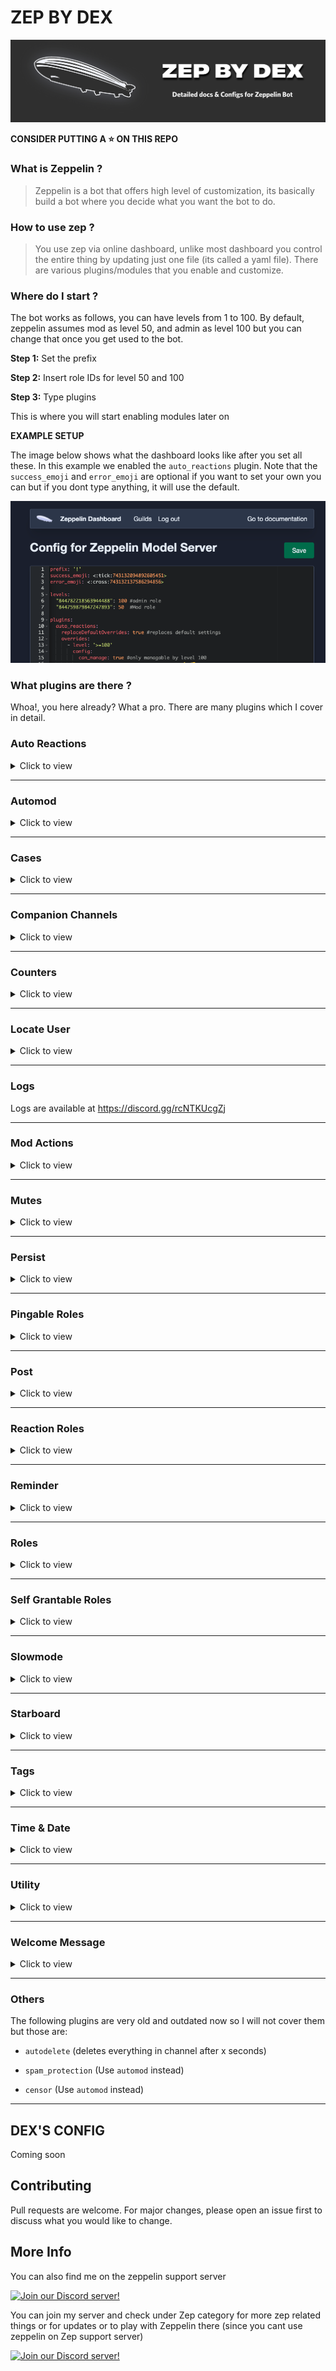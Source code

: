 # ZEP BY DEX
![Zep banner](assets/zepbanner.png)


**CONSIDER PUTTING A ⭐️ ON THIS REPO**

### What is Zeppelin ?

>Zeppelin is a bot that offers high level of customization, its basically build a bot where you decide what you want the bot to do.

### How to use zep ?

> You use zep via online dashboard, unlike most dashboard you control the entire thing by updating just one file (its called a yaml file). There are various plugins/modules that you enable and customize.

### Where do I start ?

The bot works as follows, you can have levels from 1 to 100. By default, zeppelin assumes mod as level 50, and admin as level 100 but you can change that once you get used to the bot.

**Step 1:** Set the prefix

**Step 2:** Insert role IDs for level 50 and 100

**Step 3:** Type plugins

 This is where you will start enabling modules later on

**EXAMPLE SETUP**

The image below shows what the dashboard looks like after you set all these. In this example we enabled the `auto_reactions` plugin. Note that the `success_emoji` and `error_emoji` are optional if you want to set your own you can but if you dont type anything, it will use the default.

![Example Config](assets/dashboard.png)

### What plugins are there ?

Whoa!, you here already? What a pro. There are many plugins which I cover in detail.

### Auto Reactions

<details>
  <summary>Click to view</summary>
Often used for suggestion channel, adds reactions to every message on set channel

> ![image](assets/suggestions.png)
> 
> *An example of auto reactions being used for a suggestions channel, in this case 👍 👎*

</details>

---

### Automod

<details>
  <summary>Click to view</summary>

**LOOSE MATCHING**

`loose_matching` allows a number of letters
(controlled by `loose_matching_threshold`)
*between* letters for word matching
so e.g. if you wanted to match "hello" and enabled `loose_matching`, it would also match e.g. "h|e|l|l|o"

**ALERT TIP**
`replieduser` is whether or not to ping the user you are replying to

#### USAGE
![Image](assets/counters.png)

**AUTOMOD TIP**

>setting up an automod config that insta-bans people if they mention more than 15 people in the same message
 use `mention_spam` with amount 15, within 0s
 as the trigger

`only_full_words`
- if `true`: if it needs to filter `banana` in a message it'll delete `I am a banana` but not `I am a banananan`
- if `false`: if it needs to filter `banana` in a message it'll delete both `banana` and `bananana`

`normalize`
When enabled, the matched text is normalized (converted to alphanumeric) before matching
- Allows matching text even when some letters have been replaced by similar looking letters from other alphabets

`loose_matching` and `loose_matching_threshold`
- When `loose_matching` is enabled, words are matched even when there are other letters or spaces between the letters

- `loose_matching_threshold` controls how many extra letters, at most, can be between the letters (spaces are unlimited). Defaults to 4.


**REGEX TIP**

`(<a?:[\w~]{2,32}:\d{17,19}>)` is an emoji regex for animated and non-animated emojis.




📣 **GOOD TO KNOW**
the default modifier, if not specified, is `>=`




**REGEX TIP**

`((<a?:[\w~]{2,32}:\d{17,19}>)[\S\s]*?){5,}` - Detect 5 or more emoji's in a message. You can replace 5 with whatever you want.


WANT RULES ?

YOU CAN FIND THEM AT https://discord.gg/zg5T2avq54
</details>

---
</details>

### Cases

<details>
  <summary>Click to view</summary>
  
This plugin  shows all the cases in a set channel
>![image](assets/cases.png)
> 
> *An example of cases channel*

`log_automatic_actions: true` 

Enabling this logs all manually created actions as well , such as when u right click and ban manually instead of using bot commands.

`case_log_channel: "1234"` 

This setting allows you to set the channel for logging all your cases, in this instance, `1234` is the channel ID

⏲️  **RELATIVE TIME**

`show_relative_times: true` This enables the relative time setting

`relative_time_cutoff: 7d` is the amount of time after which `!cases` will show the full date, not a relative time (e.g. "5 hours ago")

so if you set relative time cutoff to 24h, any cases older than 24h would show the full date, e.g. "2021-01-30", rather than e.g. "1 day ago"



`case_colors` [Optional] This setting allows you to customize the embed strip color for various actions such as warn,mute etc. You can either type color names like `yellow` `green` or use hex values such as `2EFF27` which is green.
If you would like to use the default setting, u may delete this part of the code

`case_icons` [Optional] This setting allows you to customize the case icons, you can either use custom emoji like `<:do_not_disturb:841799310797832244>` but note that zeppelin needs to be in the same server as the emote or it wont work or you can use default unicode emojis such as `:boot:`.  If you would like to use the default setting, u may delete this part of the code


```yaml
  cases:
    replaceDefaultOverrides: true #replaces default settings if true
    config:
      log_automatic_actions: true
      case_log_channel: "851837989545050162" #cases channel
      #case_log_channel: *cases
      show_relative_times: true
      relative_time_cutoff: 7d
      case_colors:
        warn: yellow
        ban: red
        unban: 2EFF27 #green
        note: FEE9E9 #whitish
        kick: F34B80 #pinkish
        mute: yellow
        unmute: 2EFF27 #green
        deleted: orange
        softban: F73C4F #Lighter shade of red
      case_icons:
        warn: ":warning:"
        ban: ":hammer:"
        unban: ":green_circle:"
        note: ":pencil:"
        kick: ":boot:"
        mute: ":mute:"
        unmute: ":green_circle:"
        deleted: ":no_entry:"
        softban: ":boot:"
```
</details>

---

### Companion Channels

<details>
  <summary>Click to view</summary>
  
Set up 'companion channels' between text and voice channels. Once set up, any time a user joins one of the specified voice channels, they'll get channel permissions applied to them for the text channels.


`permissions` This number can be calculated using  https://discordapi.com/permissions.html which allows you to set the behaviour of the linked channel (e.g read only channel, visible only on vc join etc.)


**NOTE**

> The companion channels plugin doesn't currently look at member-related information for overrides, so level overrides don't work

#### PLUGIN CODE

```yaml
  companion_channels:
    replaceDefaultOverrides: true #replaces default settings if true
    config:
      entries:
        public_vcs: #name of the entry, could be anything
          voice_channel_ids:
            - "851845471587926086" #vc channel
            #- *vc1
          text_channel_ids:
            - "851845490298454026" #text channel
            #- *text1
          permissions: 52224
          enabled: true
```

</details>

---


### Counters

<details>
  <summary>Click to view</summary>
  
**COUNTER TIP**

>Counter decays are currently processed every 5 minutes. They are, however, still applied according to the decay time, even if it's lower than 5 minutes, so "1 every 30s" would decay 10 points at once every 5 minutes.


**COUNTER DECAY**

> Counter decays are currently processed every 5 minutes. They are, however, still applied according to the decay time, even if it's lower than 5 minutes, so "1 every 30s" would decay 10 points at once every 5 minutes.

</details>

---


### Locate User

<details>
  <summary>Click to view</summary>

PERMISSIONS

`can_where` (see below)

`!where / !w` - Posts an instant invite to the voice channel that member is in
Usage: `!w 108552944961454080` where `108552944961454080` is the member ID

`can_alert` (see below)

`!follow / !f` - Sets up an alert that notifies you any time `<member>` switches or joins voice channels
Usage: `!f @DEX#0001 -d 9999h reminder message`

**HOW TO GET ALERTED WHEN SOMEONE JOINS VC USING FOLLOW COMMAND**

`!f @DEX#5006 -d 9999h reminder message` everytime user joins/leaves vc, zep will ping u

`!fs` shows a list of all your alerts you set up
example output:

`1.` Target: @banana

`2.` Target: @pear

`!fs d 1` deletes the first alert from the list

![Follow User](assets/follow.png)

#### PLUGIN CODE

```yaml
  locate_user:
    replaceDefaultOverrides: true #replaces default settings if true
    config:
      can_where: true
      can_alert: true
```
</details>

---

### Logs

Logs are available at https://discord.gg/rcNTKUcgZj

---

### Mod Actions

<details>
  <summary>Click to view</summary>
  
 Use this to set messages for what happens when you warn, ban etc. Who can warn, ban, how many messages to delete on ban. You set all of that in this plugin


</details>

---


### Mutes

<details>
  <summary>Click to view</summary>
  
 Same as above but for mutes


</details>

---


### Persist

<details>
  <summary>Click to view</summary>
  
>  This plugin allows you to restore the roles back to the user when they join the server back. Please note that you need to add every role one by one on the config and if you delete role that was on config, the plugin will break so i recommend you use YAGPDB or carlbot for this instead. 

```yaml
  persist:
    replaceDefaultOverrides: true #replaces default settings if true
    config:
      persisted_roles:

        - "827840992111099935" #Bronze
        - "827841264489725983" #Silver
        - "827841321716678698" #Gold
        - "827841368374247454" #Platinum
        
        - "828659945158737931" #Regulars

        - "808718941785554985" #⭐️ star

        - "832922355009060894" #dexians
      persist_nicknames: true
      persist_voice_mutes: true
```
To view default setting: https://zeppelin.gg/docs/plugins/persist#:~:text=Config%20schema-,Click,-to%20expand


</details>

---



### Pingable Roles

<details>
  <summary>Click to view</summary>
  
`can_manage` allows you to use this plugin and its commands

#### PLUGIN CODE

```yaml
  pingable_roles: #makes a role pingable when you start typing in a specific channel
    replaceDefaultOverrides: true #replaces default settings if true
    overrides:
      - level: '>=100'
        config:
          #Usage: !pingable_role <channelId> <role>
          #To disable: !pingable_role disable <channelId> <role>
          can_manage: true #only level 100 can run that ^
```

</details>

---


### Post

<details>
  <summary>Click to view</summary>
  
`can_post`is what allows users to use this plugin and its commands

COMMANDS

`!edit <message> <content>`


`!edit_embed <message> -title "Title Here" -color #FFFFFF <maincontent>`

`!post <channel> <content>` where optional flags include `-enable-mentions` `-schedule` `-repeat` `-repeat-until` and `-repeat-times`

... something something THIS IS INCOMPLETE OK LET ME LIVE

📮 **SCHEDULED POSTS**

scheduled posts are messages that are scheduled to be posted later, using the `-schedule` option for `!post`,

 e.g. `!post -schedule="2021-02-01 12:00" Some message that is posted on Feb 1 at 12pm`

#### PLUGIN CODE

```yaml
  post:
    replaceDefaultOverrides: true #replaces default settings if true
    overrides:
      - level: '>=100'
        config:
          can_post: true #only level 100 can post (use this plugin)
```

</details>

---


### Reaction Roles

<details>
  <summary>Click to view</summary>
  
Allows you to add reaction roles to a given message.

PERMISSIONS

`can_manage` is needed to use this plugin and its commands


USAGE

**ADDING REACTION ROLES**

To add reaction roles, use the format below!

If the message you specify is not found, use `!save_messages_to_db <channelId> <messageId>`
to manually add it to the stored messages database permanently and try again!

```yaml
!reaction_roles messageid
emoji1 = roleid1
emoji2 = roleid2
```

Example
```yaml
!reaction_roles 800865377520582687
👍 = 556110793058287637
👎 = 558037973581430785
```


**CLEAR**

`!reaction_roles clear MESSAGEID` to clear reaction roles. Incase this does not work, save to database and try again! *see below*

STEPS:

1. `!save_messages_to_db 534722948246929429-858626287895314472`

2. `!reaction_roles clear 858626287895314472`


**REACTION ROLE TIP**

`auto_refresh_interval` for reaction roles sets how often the reactions are "refreshed", i.e. removed and re-added. This is done because high-volume reactions like reaction roles can become very glitchy after some time if they're not reset. To fix this, you can refresh them!

**REFRESH**

`!reaction_roles refresh MESSAGEID` to refresh reaction roles. Incase this does not work, save to database and try again! *see below*

STEPS:

1. `!save_messages_to_db 534722948246929429-858626287895314472`

2. `!reaction_roles refresh 858626287895314472`

#### PLUGIN CODE

```yaml
  reaction_roles:
    replaceDefaultOverrides: true #replaces default settings if true
    config:
      auto_refresh_interval: 900000 #re-adds reactions after x seconds
      remove_user_reactions: true #remove user reaction or let it stay
    overrides:
      - level: '>=100'
        config:
          can_manage: true #only level 100 can manage
```

</details>

---


### Reminder

<details>
  <summary>Click to view</summary>
  

`can_use`

USAGE
![reminder](https://media.discordapp.net/attachments/799195773408903188/830389173210972160/Screen_Shot_2021-04-10_at_3.29.45_PM.png)

#### PLUGIN CODE

```yaml
  reminders:
    replaceDefaultOverrides: true #replaces default settings if true
    config:
      can_use: true
```

</details>

---


### Roles

<details>
  <summary>Click to view</summary>
  
Enables authorised users to add and remove whitelisted roles with a command.

PERMISSIONS

`can_assign` allows you to use this plugin and its commands

`can_mass_assign` allows you to use the mass assign command

#### PLUGIN CODE

```yaml
  roles:
    replaceDefaultOverrides: true #replaces default settings if true
    config:
      assignable_roles: #roles u can add to another user
        - '558037973581430785'
    overrides:
      - level: '>=50'
        config:
          can_assign: true #level 50 and up can assign
      - level: '>=100'
        config:
          can_mass_assign: true # level 100 can mass assign and remove roles
```

</details>

---


### Self Grantable Roles

<details>
  <summary>Click to view</summary>
  
PERMISSIONS

`can_use` allows you to use this plugin and its commands

`can_ignore_cooldown` - Ping dragory and say DEX is asking him to tell what it does so i too can update these cursed docs.

#### PLUGIN CODE

```yaml
  self_grantable_roles:
    replaceDefaultOverrides: true #replaces default settings if true
    config:
      entries:
        basic: #you can have many entries and name them as u like
          roles:
            "851867945760194600": ["test", "tt"] #can have options too!
          can_use: true #can use this entry? since we can have multiple!
          can_ignore_cooldown: false
          max_roles: 1 #maximum no of roles user can pick from the list
      mention_roles: true #mentions the role itself (but no ping)
```

</details>

---


### Slowmode

<details>
  <summary>Click to view</summary>
  
PERMISSIONS

`can_manage` allows you to use the plugin and its commands

`is_affected` if `true`, you are affected by slowmode

USAGE

`use_native_slowmode` uses discord built in slowmode instead of Zeppelins own slowmode. Note that maxmium time is `6h` before bot switches the slowmode from native to Zeppelins version

`!slowmode`

`!slowmode -mode <time>` (mode is optional)

`!slowmode -mode <channel> <time>` (mode is optional)

`!slowmode clear -force <channel> <user>` (force is optional)

`!slowmode disable <channel>`

`!slowmodes` - Shows list of places where slowmode is active

#### PLUGIN CODE

```yaml
  slowmode:
    replaceDefaultOverrides: true #replaces default settings if true
    config:
      use_native_slowmode: true #use discord's built in slowmode (till 6h)
      is_affected: true #everyone except those in override are affected
    overrides:
      - level: '>=50'
        config:
          can_manage: true #can set and manage slowmode commands
          is_affected: false #level 50 and up arent affected by slowmode
```

</details>

---


### Starboard

<details>
  <summary>Click to view</summary>
  
Allows you to pin memories with a reaction!

#### PLUGIN CODE

```yaml

  starboard:
    replaceDefaultOverrides: true #replaces default settings if true
    config:
      boards:
        basic: #starboard no1, u can name anything
          channel_id: "830321220943347772" #ratboard *starboard1
          stars_required: 2
          star_emoji: [":rat:", "🐀"]
          copy_full_embed: true
          enabled: true # The starboard is enabled for all
          show_star_count: true #show the star-count in starboard
          color: 0x000080

        levelonly: #starboard no2, u can name anything
          channel_id: "830321220943347772" #*starboard2
          stars_required: 0
          star_emoji: [":rat:", "🐀"] #multiple various reactions possible!
          copy_full_embed: true
          show_star_count: true #show the star-count in starboard
          #color: 0x000080 if needed
      #can_migrate command can be used to move ("migrate") pins to a starboard
      can_migrate: false
    overrides:
      - level: "100"
        config:
          boards:
            levelonly:
              enabled: true #only for level 100 (admin react = starboard)
```

</details>

---


### Tags

<details>
  <summary>Click to view</summary>
  


💡 **TAG TIP**


`user_tag_cooldown`is the cooldown per user per tag

`global_tag_cooldown` is the global cooldown (server wide) per tag

`user_cooldown` is the cooldown per user (not tag specific)

`global_cooldown` is the global cooldown (server wide) (not tag specific)



🌡 **TEMPERATURE TAG**

**CtoF** `{if(args.0, if(or(eq(args.0, "0"), not(eq(add(args.0, 1), 1))), concat(add(mul(args.0, div(9, 5)), 32), "**°F**"), ":warning: Temperature must be a number"),":warning: Please provide a temperature to convert")}`

**FtoC** `{if(args.0, if(or(eq(args.0, "0"), not(eq(add(args.0, 1), 1))), concat(mul(sub(args.0, 32), div(5, 9)), "**°C**"), "⚠️ Temperature must be a number"),"⚠️ Please provide a temperature to convert")}`

**HEALTH TAG**

A useful tag for users on your server.

![Health Tag](/assets/health.png)

<details>
  <summary>Click to view code!</summary>

```yaml
tags:
  replaceDefaultOverrides: true #replaces default settings if true
  config:
    prefix: '!'
    categories:
      "mental":
        tags:
          "health":
            embed:
              title: "Mental Health Resources"
              color: 0xFF0000
              footer:
                text: "Remember, You Matter <3, created by DEX#0001"
                icon_url: https://media.discordapp.net/attachments/770256340639416320/854689949193076737/Medical_31-60_974.jpg?width=523&height=523
              #image:
                #url: https://i.pinimg.com/originals/f6/f6/e6/f6f6e629e0bb1ab4ef763c12b5457074.png
              thumbnail:
                url: https://media.discordapp.net/attachments/770256340639416320/854690141279748096/PngItem_4479310.png?width=523&height=523
              fields:
              -  name: "**National Suicide Prevention Hotline (U.S.):**"
                 value: |
                  **Call:** 1-800-273-8255, available 24/7 for emotional support
                  **Text: HOME** to 741741
                  https://suicidepreventionlifeline.org/chat/

                  Outside the U.S: Find a supportive resource on [this Wikipedia list of worldwide crisis hotlines](https://en.wikipedia.org/wiki/List_of_suicide_crisis_lines)
                 inline: false
              -  name: "**More Support**"
                 value: |
                  For Substance Abuse Support, Eating Disorder Support & Child Abuse and Domestic Violence:
                  [Click to go to Discord's Health & Safety Page](https://discord.com/safety/360044103771-Mental-health-on-Discord#h_01EGRGT08QSZ5BNCH2E9HN0NYV)
```
</details>


**TAGS RESOURCES**


`member / user` here:
https://github.com/Dragory/ZeppelinBot/blob/master/backend/src/plugins/Tags/util/renderTagFromString.ts#L30

base template functions (also available in other places with variables) here:
https://github.com/Dragory/ZeppelinBot/blob/master/backend/src/templateFormatter.ts#L261

tag functions here:
https://github.com/Dragory/ZeppelinBot/blob/master/backend/src/plugins/Tags/TagsPlugin.ts#L116

and a few extra tag things here:
https://github.com/Dragory/ZeppelinBot/blob/master/backend/src/plugins/Tags/util/renderTagBody.ts#L20

useful doc
https://gist.github.com/vcokltfre/8cff17725485f70992c44970f53977fd



#### PLUGIN CODE

```yaml
  tags:
    replaceDefaultOverrides: true #replaces default settings if true
    config:
      prefix: '!!'
      #delete_with_command would delete the bot response when the original message is deleted
      delete_with_command: true
      #user_tag_cooldown is the cooldown per user per tag
      user_tag_cooldown: null
      #global_tag_cooldown is the global cooldown (server wide) per tag
      global_tag_cooldown: null
      #user_cooldown is the cooldown per user (not tag specific)
      user_cooldown: null
      #allow tags to ping?, Can be enabled conditionally via overrides for e.g. only moderators
      allow_mentions: false
      #global_cooldown is the global cooldown (server wide) (not tag specific)
      global_cooldown: null
      #When turned on, the message triggering a tag will be automatically deleted after the tag is posted
      auto_delete_command: false
      categories:
        "general":
          tags:
            "id":
              embed:
                description: |-
                  User id: {user.id}
        "support":
          tags:
            "lost":
              embed:
                title: "Hey there, it seems like you're lost!"
                description: |-
                  This server is the support server for the site **[discord.io](https://discord.io/)**.

                  Through us, anyone can create a custom invite link for free. However, when those links expire, people often get confused and stumble here.

                  We are not the server you intended to join. If you can, please let the person who gave you the link know that it has expired. Thank you!

                  Click for translation: [🇹🇷](https://translate.google.com/?sl=en&tl=tr&text=This%20server%20is%20the%20support%20server%20for%20the%20site%20discord.io.%0A%0AThrough%20us%2C%20anyone%20can%20create%20a%20custom%20invite%20link%20for%20free.%20However%2C%20when%20those%20links%20expire%2C%20people%20often%20get%20confused%20and%20stumble%20here.%0A%0AWe%20are%20not%20the%20server%20you%20intended%20to%20join.%20If%20you%20can%2C%20please%20let%20the%20person%20who%20gave%20you%20the%20link%20know%20that%20it%20has%20expired.%20Thank%20you!&op=translate) [🇵🇹](https://translate.google.com/?sl=en&tl=pt&text=This%20server%20is%20the%20support%20server%20for%20the%20site%20discord.io.%0A%0AThrough%20us%2C%20anyone%20can%20create%20a%20custom%20invite%20link%20for%20free.%20However%2C%20when%20those%20links%20expire%2C%20people%20often%20get%20confused%20and%20stumble%20here.%0A%0AWe%20are%20not%20the%20server%20you%20intended%20to%20join.%20If%20you%20can%2C%20please%20let%20the%20person%20who%20gave%20you%20the%20link%20know%20that%20it%20has%20expired.%20Thank%20you!&op=translate) [🇷🇺](https://translate.google.com/?sl=en&tl=ru&text=This%20server%20is%20the%20support%20server%20for%20the%20site%20discord.io.%0A%0AThrough%20us%2C%20anyone%20can%20create%20a%20custom%20invite%20link%20for%20free.%20However%2C%20when%20those%20links%20expire%2C%20people%20often%20get%20confused%20and%20stumble%20here.%0A%0AWe%20are%20not%20the%20server%20you%20intended%20to%20join.%20If%20you%20can%2C%20please%20let%20the%20person%20who%20gave%20you%20the%20link%20know%20that%20it%20has%20expired.%20Thank%20you!&op=translate)
                color: 0xae7aef
        "tips":
          tags:
            "foo":
              embed:
                title: "Reminder"
                description: |-
                  Bar

                color: 0xae7aef
                image:
                  url: https://media.discordapp.net/attachments/799195773408903188/830388041608593438/Screen_Shot_2021-04-10_at_3.25.26_PM.png

            "!reminder":
              embed:
                title: "Reminder"
                #color: 0xae7aef
                image:
                  url: https://media.discordapp.net/attachments/799195773408903188/830389173210972160/Screen_Shot_2021-04-10_at_3.29.45_PM.png

            "!avatar":
              embed:
                title: "Avatar"
                #color: 0xae7aef
                image:
                  url: https://media.discordapp.net/attachments/770256340639416320/830444957654843413/Screen_Shot_2021-04-10_at_7.11.36_PM.png

            "!jumbo":
              embed:
                title: "Jumbo"
                #color: 0xae7aef
                image:
                  url: https://cdn.discordapp.com/attachments/832964085976530964/834393774426816552/Screen_Shot_2021-04-21_at_4.40.37_PM.png

            "!follow":
              embed:
                title: "Follow"
                #color: 0xae7aef
                image:
                  url: https://media.discordapp.net/attachments/770256340639416320/834398760854618122/Screen_Shot_2021-04-21_at_5.02.26_PM.png
            "gg":
                description: |-
                  Bar
    overrides:
      - level: '>=50'
        config:
          #can user use the tags ?
          can_use: true
          #can user create tags?
          can_create: true
          #can user view the tags list
          can_list: true
          #only level 50 and up will a tag ping
          allow_mentions: false
```

</details>

---


### Time & Date

<details>
  <summary>Click to view</summary>
  
Allows controlling the displayed time/date formats and timezones

PERMISSIONS

`can_set_timezone`

USAGE

Moderators can also set their own timezone with the `!timezone` command.
This affects the output of several commands when ran by that moderator

**To view timezone**

`!timezone`

**To set timezone**

`!timezone <timezone>`

> For example `!timezone Europe/Helsinki`

**To reset**

`!timezone reset`


**TIPS**

**Timezone example:**
```yml
timezone: Europe/Helsinki
```
See <https://en.wikipedia.org/wiki/List_of_tz_database_time_zones> for a list of supported timezones ("TZ database name" column in the table).

**Date format example:**
```yml
date_formats:
  date: "MM/DD/YYYY"
  time: "h:mm A"
  pretty_datetime: "MM/DD/YYYY [at] h:mm A z"
```
See <https://momentjs.com/docs/#/displaying/format/> for a list of values you can use!

#### PLUGIN CODE

```yaml
  time_and_date:
    replaceDefaultOverrides: true #replaces default settings if true
    config:
      timezone: Asia/Karachi
      date_formats:
        date: 'MMM D, YYYY'
        time: 'H:mm'
        pretty_datetime: 'MMM D, YYYY [at] H:mm z'
    overrides:
      - level: '>=50' #level 50 and above
        config:
          can_set_timezone: true
```

</details>

---


### Utility

<details>
  <summary>Click to view</summary>
  

**AVATAR**
![avatar](https://media.discordapp.net/attachments/770256340639416320/830444957654843413/Screen_Shot_2021-04-10_at_7.11.36_PM.png)

**JUMBO**
![jumbo](https://cdn.discordapp.com/attachments/832964085976530964/834393774426816552/Screen_Shot_2021-04-21_at_4.40.37_PM.png)

🚩 **SEARCH FLAGS**

`!s -sort id dex` sort all dex results by ID

`!s -bot` lists all bots

`!s -p 1 dex` search page 1 of dex results

`!s -e` export results (via a link)

`!s -ids` excludes usernames and lists only ids

`!s -re dex` regex search for users named dex

`!s -v` lists all ppl in vc

Examples:
`!s -ids -e dex` exports all ids of users named dex on server
Note: *the results can be used for `!massban` command afterwards*

🗒️ **CLEAN MESSAGES FROM USER AND ADD TO CASE**

`!clear <count> -u userid -c #channel -update`

Note: the `-update` at the end is if you want to add it to their mod log case


**CLEAN COMMAND TIP**

Deletes everything but image attachments

![clean](https://media.discordapp.net/attachments/846691383280009216/856783756232359946/unknown.png?width=581&height=518)

#### PLUGIN CODE

```yaml
utility: #https://zeppelin.gg/docs/plugins/utility/usage
  replaceDefaultOverrides: true #replaces default settings if true
  config:
    #List all roles or roles matching a search
    #!roles [search] -counts -sort
    can_roles: true

    #Show the permission level of a user
    #!level [member]
    can_level: false

    #Search banned users
    #!bansearch <query> [-page] [-sort] [-case-sensitive] [-export] [-ids] [-regex]
    #Search server members
    #!search [query] [-page] [-role] [-voice] [-bot] [-sort] [-case-sensitive] [-export] [-ids] [-regex] [-status-search]
    can_search: true

    #Remove a number of recent messages
    #!clean <count>
    can_clean: false

    #Show information about the specified thing
    #needed for many info sub commands
    #!info [value]
    can_info: false

    #Show server information
    #!server [serverId]
    can_server: false

    #Show information about an invite
    #!invite <inviteCode>
    can_inviteinfo: false

    #Show information about a channel
    #!channel [channel]
    can_channelinfo: false

    #Show information about a message
    #!message <message>
    can_messageinfo: false

    #Show information about a user
    #!user [user] -compact
    can_userinfo: false

    #Show information about a role
    #!roleinfo <role>
    can_roleinfo: false

    #Show information about an emoji
    #!emoji [emoji]
    can_emojiinfo: false

    #Show information about a snowflake ID
    #!snowflake <id>
    can_snowflake: false

    #Reload the Zeppelin configuration and all plugins for the server.
    #This can sometimes fix issues.
    #!reload_guild
    can_reload_guild: false

    #Set a member's nickname
    #!nickname <member> <nickname>
    #Reset a member's nickname to their username
    #!nickname reset <member>
    can_nickname: false

    #Test the bot's ping to the Discord API
    #!ping
    can_ping: false

    #View the message source of the specified message id
    #!source <message>
    can_source: false

    #Move a member to another voice channel
    #!vcmove <member> <channel>
    #Move all members of a voice channel to another voice channel
    #!vcmoveall <oldChannel> <channel>
    can_vcmove: false

    #Disconnect a member from their voice channel
    #!vcdisconnect <member>
    can_vckick: false

    #Show a quick reference for the specified command's usage
    #!help <command>
    can_help: false

    #Show information about Zeppelin's status on the server
    #!about
    can_about: false

    #Get a link to the context of the specified message
    #!context <channel> <messageId>
    can_context: false

    #Makes an emoji jumbo
    #!jumbo <emoji>
    can_jumbo: false
    jumbo_size: 128

    #Retrieves a user's profile picture
    #!avatar [user]
    can_avatar: false

    info_on_single_result: true
  overrides:
    - level: '>=50'
      config:
        can_roles: true
        can_level: true
        can_search: true
        can_clean: true
        can_info: true
        can_server: true
        can_inviteinfo: true
        can_channelinfo: true
        can_messageinfo: true
        can_userinfo: true
        can_roleinfo: true
        can_emojiinfo: true
        can_snowflake: true
        can_nickname: true
        can_vcmove: true
        can_vckick: true
        can_help: true
        can_context: true
        can_jumbo: true
        can_avatar: true
        can_source: true
    - level: '>=100'
      config:
        can_reload_guild: true
        can_ping: true
        can_about: true
```

</details>

---

### Welcome Message

<details>
  <summary>Click to view</summary>
  
Send a welcome message in dm or in a channel

> ![image](assets/welcome.png)
>
>*Example of message sent to dm*
 

For more info on this plugin [Click Here](welcome_message.md)

</details>

---


### Others
The following plugins are very old and outdated now so I will not cover them but those are:

- `autodelete` (deletes everything in channel after x seconds)

- `spam_protection` (Use `automod` instead)

- `censor` (Use `automod` instead)


</details>

--- 





## DEX'S CONFIG

Coming soon

## Contributing
Pull requests are welcome. For major changes, please open an issue first to discuss what you would like to change.
## More Info

You can also find me on the zeppelin support server

[![Join our Discord server!](https://invidget.switchblade.xyz/9bCGvGw5rT)](http://discord.gg/9bCGvGw5rT)

You can join my server and check under Zep category for more zep related things or for updates or to play with Zeppelin there (since you cant use zeppelin on Zep support server)

[![Join our Discord server!](https://invidget.switchblade.xyz/JCZf3sHYpE)](http://discord.gg/JCZf3sHYpE)

